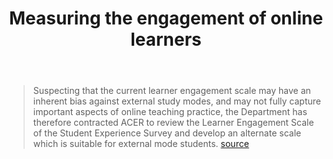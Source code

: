 ﻿---
title: Measuring the engagement of online learners
---
> Suspecting that the current learner engagement scale may have an inherent bias against external study modes, and may not fully capture important aspects of online teaching practice, the Department has therefore contracted ACER to review the Learner Engagement Scale of the Student Experience Survey and develop an alternate scale which is suitable for external mode students. [source](https://rd.acer.org/article/measuring-the-engagement-of-online-learners)


